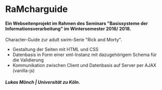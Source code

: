 # RaMcharguide
#### Ein Webseitenprojekt im Rahmen des Seminars "Basissysteme der Informationsverarbeitung" im Wintersemester 2016/ 2018.

Character-Guide zur adult swim-Serie "Rick and Morty".

 * Gestaltung der Seiten mit HTML und CSS
 * Datenbasis in Form einer xml-Instanz mit dazugehörigem Schema für die Validierung
 * Kommunikation zwischen Client und Datenbasis auf Server per AJAX (vanilla-js)

##### Lukas Mönch | Universität zu Köln.
